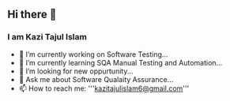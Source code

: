 ## Hi there 👋
### I am Kazi Tajul Islam


- 🔭 I’m currently working on Software Testing...
- 🌱 I’m currently learning SQA Manual Testing and Automation...
- 🤔 I’m looking for new oppurtunity...
- 💬 Ask me about Software Qualaity Assurance...
- 📫 How to reach me: '''kazitajulislam6@gmail.com'''


